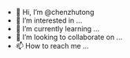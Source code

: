 - 👋 Hi, I’m @chenzhutong
- 👀 I’m interested in ...
- 🌱 I’m currently learning ...
- 💞️ I’m looking to collaborate on ...
- 📫 How to reach me ...

<!---
chenzhutong/chenzhutong is a ✨ special ✨ repository because its `README.md` (this file) appears on your GitHub profile.
You can click the Preview link to take a look at your changes.
--->
